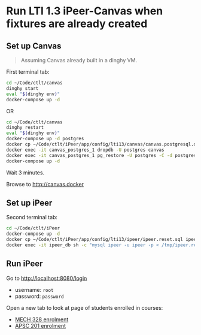 # Run LTI 1.3 iPeer-Canvas when fixtures are already created

## Set up Canvas

> Assuming Canvas already built in a dinghy VM.

First terminal tab:

```bash
cd ~/Code/ctlt/canvas
dinghy start
eval "$(dinghy env)"
docker-compose up -d
```

OR

```bash
cd ~/Code/ctlt/canvas
dinghy restart
eval "$(dinghy env)"
docker-compose up -d postgres
docker cp ~/Code/ctlt/iPeer/app/config/lti13/canvas/canvas.postgresql.dump canvas_postgres_1:/tmp/
docker exec -it canvas_postgres_1 dropdb -U postgres canvas
docker exec -it canvas_postgres_1 pg_restore -U postgres -C -d postgres /tmp/canvas.postgresql.dump
docker-compose up -d
```

Wait 3 minutes.

Browse to <http://canvas.docker>

## Set up iPeer

Second terminal tab:

```bash
cd ~/Code/ctlt/iPeer
docker-compose up -d
docker cp ~/Code/ctlt/iPeer/app/config/lti13/ipeer/ipeer.reset.sql ipeer_db:/tmp/
docker exec -it ipeer_db sh -c "mysql ipeer -u ipeer -p < /tmp/ipeer.reset.sql"
```

## Run iPeer

Go to <http://localhost:8080/login>

- username: `root`
- password: `password`

Open a new tab to look at page of students enrolled in courses:

- [MECH 328 enrolment](http://localhost:8080/users/goToClassList/1)
- [APSC 201 enrolment](http://localhost:8080/users/goToClassList/2)
